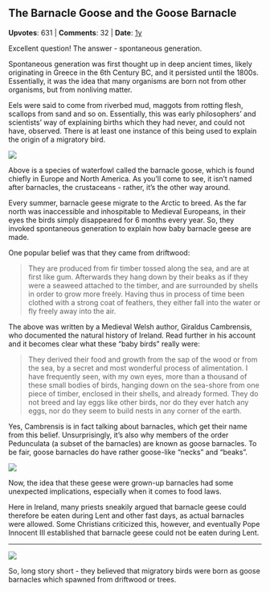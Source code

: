 ## The Barnacle Goose and the Goose Barnacle
    
**Upvotes**: 631 | **Comments**: 32 | **Date**: [1y](https://www.quora.com/Before-the-discovery-of-unknown-continents-how-did-people-explain-migratory-birds-disappearing-each-year-for-6-months/answer/Gary-Meaney)

Excellent question! The answer - spontaneous generation.

Spontaneous generation was first thought up in deep ancient times, likely originating in Greece in the 6th Century BC, and it persisted until the 1800s. Essentially, it was the idea that many organisms are born not from other organisms, but from nonliving matter.

Eels were said to come from riverbed mud, maggots from rotting flesh, scallops from sand and so on. Essentially, this was early philosophers’ and scientists’ way of explaining births which they had never, and could not have, observed. There is at least one instance of this being used to explain the origin of a migratory bird.

![](https://qph.fs.quoracdn.net/main-qimg-25fba9a977105426fd420a74facd1bda-lq)

Above is a species of waterfowl called the barnacle goose, which is found chiefly in Europe and North America. As you’ll come to see, it isn’t named after barnacles, the crustaceans - rather, it’s the other way around.

Every summer, barnacle geese migrate to the Arctic to breed. As the far north was inaccessible and inhospitable to Medieval Europeans, in their eyes the birds simply disappeared for 6 months every year. So, they invoked spontaneous generation to explain how baby barnacle geese are made.

One popular belief was that they came from driftwood:

> They are produced from fir timber tossed along the sea, and are at first like gum. Afterwards they hang down by their beaks as if they were a seaweed attached to the timber, and are surrounded by shells in order to grow more freely. Having thus in process of time been clothed with a strong coat of feathers, they either fall into the water or fly freely away into the air.

The above was written by a Medieval Welsh author, Giraldus Cambrensis, who documented the natural history of Ireland. Read further in his account and it becomes clear what these “baby birds” really were:

> They derived their food and growth from the sap of the wood or from the sea, by a secret and most wonderful process of alimentation. I have frequently seen, with my own eyes, more than a thousand of these small bodies of birds, hanging down on the sea-shore from one piece of timber, enclosed in their shells, and already formed. They do not breed and lay eggs like other birds, nor do they ever hatch any eggs, nor do they seem to build nests in any corner of the earth.

Yes, Cambrensis is in fact talking about barnacles, which get their name from this belief. Unsurprisingly, it’s also why members of the order Pedunculata (a subset of the barnacles) are known as goose barnacles. To be fair, goose barnacles do have rather goose-like “necks” and “beaks”.

![](https://qph.fs.quoracdn.net/main-qimg-d0d256ccb1ff5a3bfee6e99548c632ce-lq)

Now, the idea that these geese were grown-up barnacles had some unexpected implications, especially when it comes to food laws.

Here in Ireland, many priests sneakily argued that barnacle geese could therefore be eaten during Lent and other fast days, as actual barnacles were allowed. Some Christians criticized this, however, and eventually Pope Innocent III established that barnacle geese could not be eaten during Lent.

* * *

![](https://qph.fs.quoracdn.net/main-qimg-c5c3f0bccbdab3cc068c3b029e2aa95c-lq)

So, long story short - they believed that migratory birds were born as goose barnacles which spawned from driftwood or trees.

